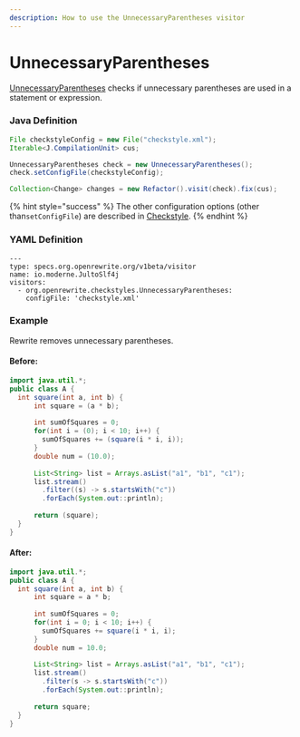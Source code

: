 ```yaml
---
description: How to use the UnnecessaryParentheses visitor
---
```


# UnnecessaryParentheses

 [UnnecessaryParentheses](https://checkstyle.sourceforge.io/config_coding.html#UnnecessaryParentheses) checks if unnecessary parentheses are used in a statement or expression.

### Java Definition 

```java
File checkstyleConfig = new File("checkstyle.xml");
Iterable<J.CompilationUnit> cus;

UnnecessaryParentheses check = new UnnecessaryParentheses();
check.setConfigFile(checkstyleConfig);

Collection<Change> changes = new Refactor().visit(check).fix(cus);
```

{% hint style="success" %}
The other configuration options \(other than`setConfigFile`\) are described in [Checkstyle](./#configuration-options).
{% endhint %}

### YAML Definition

```text
---
type: specs.org.openrewrite.org/v1beta/visitor
name: io.moderne.JultoSlf4j
visitors:
  - org.openrewrite.checkstyles.UnnecessaryParentheses:
    configFile: 'checkstyle.xml'
```

### Example

Rewrite removes unnecessary parentheses.

#### Before:

```java
import java.util.*;
public class A {
  int square(int a, int b) {
      int square = (a * b);
  
      int sumOfSquares = 0;
      for(int i = (0); i < 10; i++) {
        sumOfSquares += (square(i * i, i));
      }
      double num = (10.0);
  
      List<String> list = Arrays.asList("a1", "b1", "c1");
      list.stream()
        .filter((s) -> s.startsWith("c"))
        .forEach(System.out::println);
  
      return (square);
  }
}
```

#### After:

```java
import java.util.*;
public class A {
  int square(int a, int b) {
      int square = a * b;
  
      int sumOfSquares = 0;
      for(int i = 0; i < 10; i++) {
        sumOfSquares += square(i * i, i);
      }
      double num = 10.0;
  
      List<String> list = Arrays.asList("a1", "b1", "c1");
      list.stream()
        .filter(s -> s.startsWith("c"))
        .forEach(System.out::println);
  
      return square;
  }
}
```

